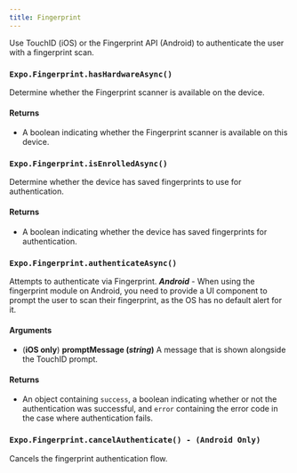 ```yaml
---
title: Fingerprint
---
```


Use TouchID (iOS) or the Fingerprint API (Android) to authenticate the user with a fingerprint scan.

### `Expo.Fingerprint.hasHardwareAsync()`

Determine whether the Fingerprint scanner is available on the device.

#### Returns

- A boolean indicating whether the Fingerprint scanner is available on this device.

### `Expo.Fingerprint.isEnrolledAsync()`

Determine whether the device has saved fingerprints to use for authentication.

#### Returns

- A boolean indicating whether the device has saved fingerprints for authentication.

### `Expo.Fingerprint.authenticateAsync()`

Attempts to authenticate via Fingerprint.
**_Android_** - When using the fingerprint module on Android, you need to provide a UI component to prompt the user to scan their fingerprint, as the OS has no default alert for it.

#### Arguments

- (**iOS only**) **promptMessage (_string_)** A message that is shown alongside the TouchID prompt.

#### Returns

- An object containing `success`, a boolean indicating whether or not the authentication was successful, and `error` containing the error code in the case where authentication fails.

### `Expo.Fingerprint.cancelAuthenticate() - (Android Only)`

Cancels the fingerprint authentication flow.

#